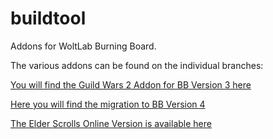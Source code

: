 buildtool
=========

Addons for WoltLab Burning Board. 

The various addons can be found on the individual branches:

[You will find the Guild Wars 2 Addon for BB Version 3 here](https://github.com/just-me-/buildtool/tree/BB3_GuildWars2)

[Here you will find the migration to BB Version 4](https://github.com/just-me-/buildtool/tree/BB4_GuildWars2)

[The Elder Scrolls Online Version is available here](https://github.com/just-me-/buildtool/tree/BB4_ESO)

